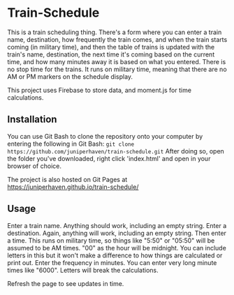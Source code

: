 # Train-Schedule

This is a train scheduling thing. There's a form where you can enter a train name, destination, how frequently the train comes, and when the train starts coming (in military time), and then the table of trains is updated with the train's name, destination, the next time it's coming based on the current time, and how many minutes away it is based on what you entered. There is no stop time for the trains. It runs on military time, meaning that there are no AM or PM markers on the schedule display.

This project uses Firebase to store data, and moment.js for time calculations.

## Installation

You can use Git Bash to clone the repository onto your computer by entering the following in Git Bash:
```git clone https://github.com/juniperhaven/train-schedule.git```
After doing so, open the folder you've downloaded, right click 'index.html' and open in your browser of choice.

The project is also hosted on Git Pages at https://juniperhaven.github.io/train-schedule/

## Usage

Enter a train name. Anything should work, including an empty string. Enter a destination. Again, anything will work, including an empty string. Then enter a time. This runs on military time, so things like "5:50" or "05:50" will be assumed to be AM times. "00" as the hour will be midnight. You can include letters in this but it won't make a difference to how things are calculated or print out. Enter the frequency in minutes. You can enter very long minute times like "6000". Letters will break the calculations.

Refresh the page to see updates in time.
